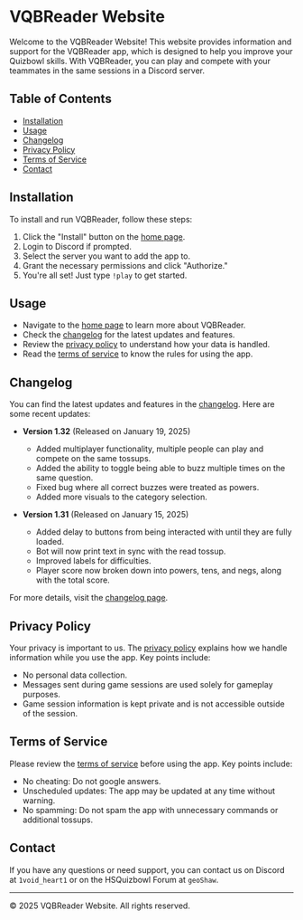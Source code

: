 # VQBReader Website

Welcome to the VQBReader Website! This website provides information and support for the VQBReader app, which is designed to help you improve your Quizbowl skills. With VQBReader, you can play and compete with your teammates in the same sessions in a Discord server.

## Table of Contents

- [Installation](#installation)
- [Usage](#usage)
- [Changelog](#changelog)
- [Privacy Policy](#privacy-policy)
- [Terms of Service](#terms-of-service)
- [Contact](#contact)

## Installation

To install and run VQBReader, follow these steps:

1. Click the "Install" button on the [home page](index.html#home).
2. Login to Discord if prompted.
3. Select the server you want to add the app to.
4. Grant the necessary permissions and click "Authorize."
5. You're all set! Just type `!play` to get started.

## Usage

- Navigate to the [home page](index.html#home) to learn more about VQBReader.
- Check the [changelog](changelog.html) for the latest updates and features.
- Review the [privacy policy](privacyPolicy.html) to understand how your data is handled.
- Read the [terms of service](termsOfService.html) to know the rules for using the app.

## Changelog

You can find the latest updates and features in the [changelog](changelog.html). Here are some recent updates:

- **Version 1.32** (Released on January 19, 2025)
  - Added multiplayer functionality, multiple people can play and compete on the same tossups.
  - Added the ability to toggle being able to buzz multiple times on the same question.
  - Fixed bug where all correct buzzes were treated as powers.
  - Added more visuals to the category selection.

- **Version 1.31** (Released on January 15, 2025)
  - Added delay to buttons from being interacted with until they are fully loaded.
  - Bot will now print text in sync with the read tossup.
  - Improved labels for difficulties.
  - Player score now broken down into powers, tens, and negs, along with the total score.

For more details, visit the [changelog page](changelog.html).

## Privacy Policy

Your privacy is important to us. The [privacy policy](privacyPolicy.html) explains how we handle information while you use the app. Key points include:

- No personal data collection.
- Messages sent during game sessions are used solely for gameplay purposes.
- Game session information is kept private and is not accessible outside of the session.

## Terms of Service

Please review the [terms of service](termsOfService.html) before using the app. Key points include:

- No cheating: Do not google answers.
- Unscheduled updates: The app may be updated at any time without warning.
- No spamming: Do not spam the app with unnecessary commands or additional tossups.

## Contact

If you have any questions or need support, you can contact us on Discord at `1void_heart1` or on the HSQuizbowl Forum at `geoShaw`.

---

© 2025 VQBReader Website. All rights reserved.
